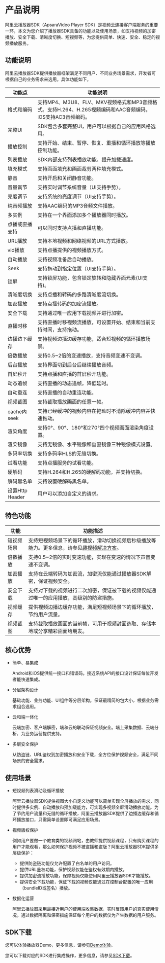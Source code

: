 # 产品说明

阿里云播放器SDK（ApsaraVideo Player SDK）是视频云连接客户端服务的重要一环，本文为您介绍了播放器SDK具备的功能以及使用场景，如支持视频的加密播放、安全下载、清晰度切换、短视频等，为您提供简单、快速、安全、稳定的视频播放服务。

## 功能说明

阿里云播放器SDK提供播放器框架满足不同用户、不同业务场景需求，开发者可根据自己的业务需求来选用。具体功能如下。

|功能点|功能说明|
|---|----|
|格式和编码|支持MP4、M3U8、FLV、MKV视频格式和MP3音频格式。支持H.264、H.265视频编码和AAC音频编码，iOS支持AC3音频编码。|
|完整UI|SDK包含多套完整UI，用户可以根据自己的应用风格选用。|
|播放控制|支持开始、结束、暂停、恢复、重播和循环播放等播放控制功能。|
|列表播放|SDK内部支持列表播放功能，提升加载速度。|
|填充模式|支持画面填充和画面裁剪两种填充模式。|
|静音|支持开启和关闭静音功能。|
|音量调节|支持实时调节系统音量（UI支持手势）。|
|亮度调节|支持系统的亮度调节（UI支持手势）。|
|纯音频播放|支持AAC编码的MP3音频文件播放。|
|多实例|支持在一个界面添加多个播放器同时播放。|
|点播或直播支持|可以同时支持点播和直播功能。|
|URL播放|支持本地视频和网络视频的URL方式播放。|
|vid播放|支持点播提供的视频播放方式。|
|自动播放|支持视频准备后自动播放。|
|Seek|支持拖动到指定位置（UI支持手势）。|
|锁屏|支持锁屏功能，包含锁定旋转和隐藏界面元素\(UI支持\)。|
|清晰度切换|支持点播和转码的多路清晰度流切换。|
|加密播放|支持点播转码的加密流播放。|
|安全下载|支持通过唯一应用下载视频并进行加密。|
|直播时移|支持直播时移视频流播放，可设置开始、结束和当前支持时间，支持拖动。|
|边播边下缓存|支持视频边播边缓存功能，适合短视频的循环播放场景。|
|倍数播放|支持0.5~2倍的变速播放，支持音频变速不变调。|
|后台播放|支持界面切到后台后继续播放音频。|
|首屏秒开|支持点播和直播的首屏秒开功能。|
|动态追帧|支持直播的动态追帧，降低延时。|
|自动重连|支持直播的自动重连功能。|
|视频截图|支持截取播放画面的任意一帧。|
|cache内seek|支持已经缓冲的视频内容在拖动时不清除缓冲内容并快速拖动。|
|渲染角度|支持0°、90°、180°和270°四个视频画面渲染角度设置。|
|渲染镜像|支持无镜像、水平镜像和垂直镜像三种镜像模式设置。|
|多码率切换|支持多码率HLS的无缝切换。|
|试看功能|支持点播服务的试看功能。|
|硬解码|支持H.264和H.265的硬解码功能，并支持切换。|
|解码黑名单|支持设置硬解码黑名单。|
|设置Http Header|用户可以添加自定义的请求。|

## 特色功能

|功能|功能描述|
|--|----|
|短视频场景|支持短视频场景下的循环播放，滑动切换视频后秒级播放等能力。更多信息，请参见[趣视频解决方案](/intl.zh-CN/趣视频解决方案/简介.md)。|
|倍数播放|支持0.5~2倍的实时变速功能，实现在变速的情况下声音变速不变调。|
|加密播放|支持在云端转码为加密流，加密流仅能通过播放器SDK解密，保证视频安全。|
|安全下载|支持对下载的视频进行二次加密，保证被下载的视频仅能通过唯一的应用播放，高级别的防盗措施。|
|视频缓存|提供视频边播边缓存功能，满足短视频场景下的循环播放，节约用户流量。|
|视频截图|支持截取播放画面的当前帧，可用于视频封面选取、存储本地或分享精彩画面给朋友。|

## 核心优势

-   简单、易集成

    Android和iOS提供统一接口和错误码，接近系统API的接口设计保证每位开发者能快速集成。

-   分层架构设计

    基础功能、业务功能、UI组件等分层架构，保证最精简的包大小，根据业务需求组合选用。

-   云和端一体化

    云端加密、客户端解密，端和云的联动保证视频安全。端上采集数据、云端分析，为业务运营提供支持。

-   多层安全保护

    从防盗链、URL鉴权到加密播放和安全下载，全方位保护视频安全，满足不同场景的安全需求。


## 使用场景

-   短视频列表滑动及循环播放

    阿里云播放器SDK提供视图大小自定义功能可以简单实现全屏播放的需求，同时提供多实例、自动播放和预加载能力，可实现多视频全屏滑动播放功能。为了节约用户流量和无缝的循环播放，阿里云播放器SDK提供了边播边缓存和循环播放接口，只需简单设置即可满足应用场景。

-   视频版权保护

    例如用户要做一个教育类的视频网站，由教师提供视频课程，只有购买课程的用户才能观看，那么如何保护视频不被盗播和盗版？阿里云播放器SDK提供多层级保护：

    -   提供防盗链功能仅允许配置了白名单的用户访问。
    -   提供URL鉴权功能，保护视频仅能在鉴权有效期内播放。
    -   提供加密流播放功能，保障视频仅能使用阿里云播放器SDK才能播放。
    -   提供安全下载功能，保证下载的视频仅能通过在控制台配置的唯一应用（bundleID或签名）播放。
-   数据化运营

    阿里云播放器采用最接近用户的使用端收集数据，实时反馈用户的真实使用情况。通过数据隔离和保密措施保证每个用户的数据仅为产生数据的用户服务。


## SDK下载

您可以体验播放器Demo，更多信息，请参见[Demo体验](/intl.zh-CN/快速入门/Demo体验.md)。

您可以下载对应的SDK进行集成操作，更多信息，请参见[SDK下载](/intl.zh-CN/SDK下载/SDK下载.md)。

